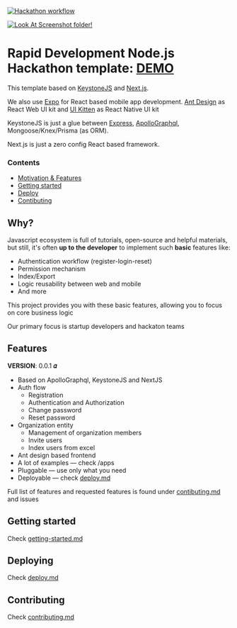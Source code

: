 [![Hackathon workflow](https://image.shutterstock.com/image-vector/banner-hackathon-design-sprintlike-event-260nw-1418226719.jpg)](https://drive.google.com/drive/folders/1Srw2T91_rRLTWgJc-Zh693hhbD2JS6Yh)

[![Look At Screenshot folder!](https://user-images.githubusercontent.com/1394025/105494912-4cbe4d80-5cdd-11eb-8148-4940c0ce7846.png)](https://drive.google.com/drive/folders/1Srw2T91_rRLTWgJc-Zh693hhbD2JS6Yh)

# Rapid Development Node.js Hackathon template: [DEMO](https://demo.dok.8iq.dev/)

This template based on [KeystoneJS](https://github.com/keystonejs/keystone) and [Next.js](https://github.com/vercel/next.js).

We also use [Expo](https://github.com/expo/expo) for React based mobile app development.
[Ant Design](https://github.com/ant-design/ant-design) as React Web UI kit and [UI Kitten](https://github.com/akveo/react-native-ui-kitten) as React Native UI kit 

KeystoneJS is just a glue between [Express](https://github.com/expressjs/express), 
[ApolloGraphql](https://github.com/apollographql/), Mongoose/Knex/Prisma (as ORM).

Next.js is just a zero config React based framework.

### Contents

* [Motivation & Features](#why)
* [Getting started](docs/getting-started.md)
* [Deploy](docs/deploy.md)
* [Contibuting](docs/contributing.md)

## Why?

Javascript ecosystem is full of tutorials, open-source and helpful materials,
but still, it's often **up to the developer** to implement such **basic** features like:
* Authentication workflow (register-login-reset)
* Permission mechanism
* Index/Export
* Logic reusability between web and mobile
* And more

This project provides you with these basic features, allowing you to focus on core business logic 

Our primary focus is startup developers and hackaton teams

## Features

**VERSION**: 0.0.1 **𝛼**

* Based on ApolloGraphql, KeystoneJS and NextJS
* Auth flow
  * Registration
  * Authentication and Authorization
  * Change password
  * Reset password
* Organization entity
  * Management of organization members
  * Invite users
  * Index users from excel
* Ant design based frontend
* A lot of examples — check /apps
* Pluggable — use only what you need
* Deployable — check [deploy.md](docs/deploy.md)

Full list of features and requested features is found under [contibuting.md](docs/contributing.md) and issues

## Getting started

Check [getting-started.md](docs/getting-started.md)

## Deploying

Check [deploy.md](docs/deploy.md)

## Contributing

Check [contributing.md](docs/contributing.md)
